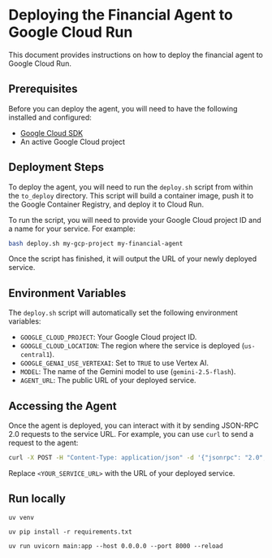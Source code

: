 # Deploying the Financial Agent to Google Cloud Run

This document provides instructions on how to deploy the financial agent to Google Cloud Run.

## Prerequisites

Before you can deploy the agent, you will need to have the following installed and configured:

*   [Google Cloud SDK](https://cloud.google.com/sdk/docs/install)
*   An active Google Cloud project

## Deployment Steps

To deploy the agent, you will need to run the `deploy.sh` script from within the `to_deploy` directory. This script will build a container image, push it to the Google Container Registry, and deploy it to Cloud Run.

To run the script, you will need to provide your Google Cloud project ID and a name for your service. For example:

```bash
bash deploy.sh my-gcp-project my-financial-agent
```

Once the script has finished, it will output the URL of your newly deployed service.

## Environment Variables

The `deploy.sh` script will automatically set the following environment variables:

*   `GOOGLE_CLOUD_PROJECT`: Your Google Cloud project ID.
*   `GOOGLE_CLOUD_LOCATION`: The region where the service is deployed (`us-central1`).
*   `GOOGLE_GENAI_USE_VERTEXAI`: Set to `TRUE` to use Vertex AI.
*   `MODEL`: The name of the Gemini model to use (`gemini-2.5-flash`).
*   `AGENT_URL`: The public URL of your deployed service.

## Accessing the Agent

Once the agent is deployed, you can interact with it by sending JSON-RPC 2.0 requests to the service URL. For example, you can use `curl` to send a request to the agent:

```bash
curl -X POST -H "Content-Type: application/json" -d '{"jsonrpc": "2.0", "method": "message/send", "params": {"message": {"messageId": "a-random-id", "role": "user", "parts": [{"text": "What is my user profile?"}]}}, "id": "1"}' ${SERVICE_URL}
```

Replace `<YOUR_SERVICE_URL>` with the URL of your deployed service.

## Run locally 
`uv venv`

`uv pip install -r requirements.txt`

`uv run uvicorn main:app --host 0.0.0.0 --port 8000 --reload`